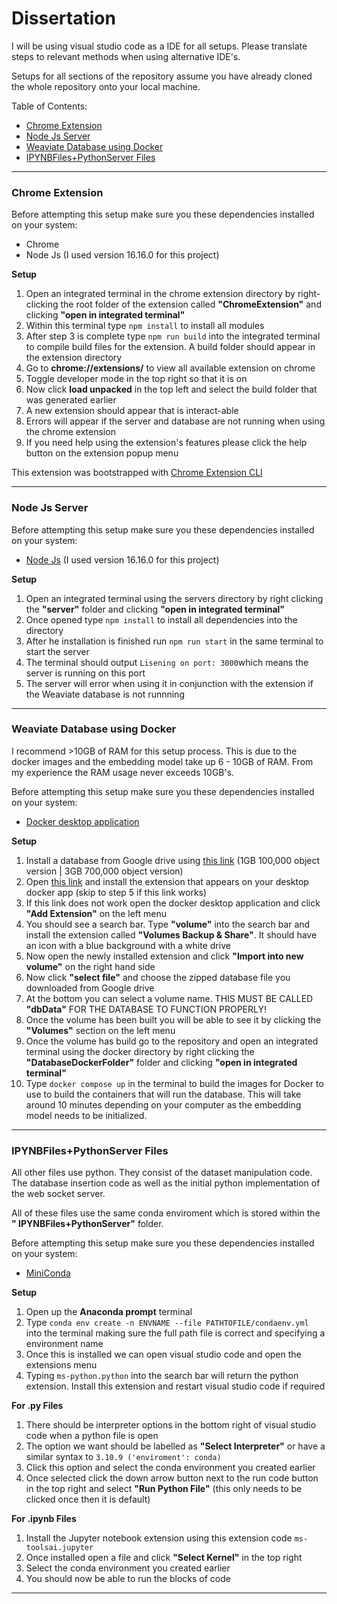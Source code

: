 # Dissertation
I will be using visual studio code as a IDE for all setups. Please translate steps to relevant methods when using alternative IDE's.

Setups for all sections of the repository assume you have already cloned the whole repository onto your local machine.

Table of Contents: 
 - [Chrome Extension](#chromeextension)
 - [Node Js Server](#nodejsserver)
 - [Weaviate Database using Docker](#weaviate)
 - [IPYNBFiles+PythonServer Files](#otherfiles)
---
### Chrome Extension <a name="chromeextension"></a>

Before attempting this setup make sure you these dependencies installed on your system:

- Chrome
- Node Js (I used version 16.16.0 for this project)

**Setup**

 1. Open an integrated terminal in the chrome extension directory by right-clicking the root folder of the extension called **"ChromeExtension"** and clicking **"open in integrated terminal"**
 2. Within this terminal type `npm install` to install all modules
 3. After step 3 is complete type `npm run build` into the integrated terminal to compile build files for the extension. A build folder should appear in the extension directory
 4. Go to **chrome://extensions/** to view all available extension on chrome
 5. Toggle developer mode in the top right so that it is on
 6. Now click **load unpacked** in the top left and select the build folder that was generated earlier
 7. A new extension should appear that is interact-able 
 8. Errors will appear if the server and database are not running when using the chrome extension
 9. If you need help using the extension's features please click the help button on the extension popup menu 

This extension was bootstrapped with [Chrome Extension CLI](https://github.com/dutiyesh/chrome-extension-cli)

---
### Node Js Server <a name="nodejsserver"></a>

Before attempting this setup make sure you these dependencies installed on your system:

- [Node Js](https://nodejs.org/en) (I used version 16.16.0 for this project)

**Setup**

 1. Open an integrated terminal using the servers directory by right clicking the **"server"** folder and clicking **"open in integrated terminal"**
 2. Once opened type `npm install` to install all dependencies into the directory
 3. After he installation is finished run `npm run start` in the same terminal to start the server
 4. The terminal should output `Lisening on port: 3000`which means the server is running on this port
 5. The server will error when using it in conjunction with the extension if the Weaviate database is not runnning

---
### Weaviate Database using Docker <a name="weaviate"></a>

I recommend >10GB of RAM for this setup process. This is due to the docker images and the embedding model take up 6 - 10GB of RAM. From my experience the RAM usage never exceeds 10GB's.

Before attempting this setup make sure you these dependencies installed on your system:

- [Docker desktop application](https://docs.docker.com/desktop/install/windows-install/)

**Setup**

 1. Install a database from Google drive using [this link](https://drive.google.com/drive/folders/1Efu7RF4g2tpcanlMOzjkRB-EdVX8WUU0?usp=sharing) (1GB 100,000 object version | 3GB 700,000 object version) 
 2. Open [this link](https://open.docker.com/extensions/marketplace?extensionId=docker/volumes-backup-extension) and install the extension that appears on your desktop docker app (skip to step 5 if this link works)
 3. If this link does not work open the docker desktop application and click **"Add Extension"** on the left menu
 4. You should see a search bar. Type **"volume"** into the search bar and install the extension called **"Volumes Backup & Share"**. It should have an icon with a blue background with a white drive
 5. Now open the newly installed extension and click **"Import into new volume"**  on the right hand side
 6. Now click **"select file"** and choose the zipped database file you downloaded from Google drive
 7. At the bottom you can select a volume name. THIS MUST BE CALLED **"dbData"** FOR THE DATABASE TO FUNCTION PROPERLY!
 8. Once the volume has been built you will be able to see it by clicking the **"Volumes"** section on the left menu
 9. Once the volume has build go to the repository and open an integrated terminal using the docker directory by right clicking the **"DatabaseDockerFolder"** folder and clicking **"open in integrated terminal"**
 11. Type `docker compose up` in the terminal to build the images for Docker to use to build the containers that will run the database. This will take around 10 minutes depending on your computer as the embedding model needs to be initialized.
---
### IPYNBFiles+PythonServer Files <a name="otherfiles"></a>
All other files use python. They consist of the dataset manipulation code. The database insertion code as well as the initial python implementation of the web socket server.

All of these files use the same conda enviroment which is stored within the **" IPYNBFiles+PythonServer"** folder.

Before attempting this setup make sure you these dependencies installed on your system:

- [MiniConda](https://docs.conda.io/en/latest/miniconda.html#)

**Setup**

 1. Open up the **Anaconda prompt** terminal
 2. Type `conda env create -n ENVNAME --file PATHTOFILE/condaenv.yml` into the terminal making sure the full path file is correct and specifying a environment name
 3. Once this is installed we can open visual studio code and open the extensions menu
 4. Typing `ms-python.python` into the search bar will return the python extension. Install this extension and restart visual studio code if required

**For .py Files**

 1. There should be interpreter options in the bottom right of visual studio code when a python file is open
 2. The option we want should be labelled as **"Select Interpreter"** or have a similar syntax to `3.10.9 ('enviroment': conda)`
 3. Click this option and select the conda environment you created earlier
 4. Once selected click the down arrow button next to the run code button in the top right and select **"Run Python File"** (this only needs to be clicked once then it is default)

**For .ipynb Files**

 1. Install the Jupyter notebook extension using this extension code `ms-toolsai.jupyter`
 2. Once installed open a file and click **"Select Kernel"** in the top right
 3. Select the conda environment you created earlier
 4. You should now be able to run the blocks of code

---
